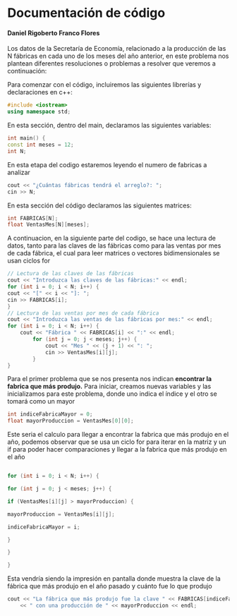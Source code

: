 # Documentación de código

  #### Daniel Rigoberto Franco Flores
Los datos de la Secretaría de Economía, relacionado a la producción de las N fábricas en cada uno de los meses del año anterior, en este problema nos plantean diferentes resoluciones o problemas a resolver que veremos a continuación:

Para comenzar con el código, incluiremos las siguientes librerías y declaraciones en c++:
```cpp
#include <iostream>
using namespace std;
```
En esta sección, dentro del main, declaramos las siguientes variables:
```cpp
int main() {
const int meses = 12;
int N;
```
En esta etapa del codigo estaremos leyendo el numero de fabricas a analizar
```cpp
cout << "¿Cuántas fábricas tendrá el arreglo?: ";
cin >> N;
```
En esta sección del código declaramos las siguientes matrices:
```cpp
int FABRICAS[N];
float VentasMes[N][meses];
```
A continuacion, en la siguiente parte del codigo, se hace una lectura de datos, tanto para las claves de las fábricas como para las ventas por mes de cada fábrica, el cual para leer matrices o vectores bidimensionales se usan ciclos for
```cpp
// Lectura de las claves de las fábricas
cout << "Introduzca las claves de las fábricas:" << endl;
for (int i = 0; i < N; i++) {
cout << "[" << i << "]: ";
cin >> FABRICAS[i];
}
// Lectura de las ventas por mes de cada fábrica
cout << "Introduzca las ventas de las fábricas por mes:" << endl;
for (int i = 0; i < N; i++) {
	cout << "Fábrica " << FABRICAS[i] << ":" << endl;
		for (int j = 0; j < meses; j++) {
			cout << "Mes " << (j + 1) << ": ";
			cin >> VentasMes[i][j];
		}
}
```
Para el primer problema que se nos presenta nos indican **encontrar la fabrica que más produjo.**
Para iniciar, creamos nuevas variables y las inicializamos para este problema, donde uno indica el índice y el otro se tomará como un mayor
```cpp
int indiceFabricaMayor = 0;
float mayorProduccion = VentasMes[0][0];
```
Este seria el calculo para llegar a encontrar la fabrica que más produjo en el año, podemos observar que se usa un ciclo for para iterar en la matriz y un if para poder hacer comparaciones y llegar a la fabrica que más produjo en el año

```cpp

for (int i = 0; i < N; i++) {

for (int j = 0; j < meses; j++) {

if (VentasMes[i][j] > mayorProduccion) {

mayorProduccion = VentasMes[i][j];

indiceFabricaMayor = i;

}

}

}

```

  

Esta vendría siendo la impresión en pantalla donde muestra la clave de la fábrica que más produjo en el año pasado y cuánto fue lo que produjo

```cpp
cout << "La fábrica que más produjo fue la clave " << FABRICAS[indiceFabricaMayor]
	<< " con una producción de " << mayorProduccion << endl;
```
<!--stackedit_data:
eyJoaXN0b3J5IjpbNDg2NTAzOTc2LDQ5NzgxODgxMCwtNjM1ND
g0MjQ1LDE1MDQzNDI2MDAsNzc4MDg0MjMyLC02ODU1NDY3Mzcs
LTEyMzE0MDA4MTUsLTEzMjY3NTY4MDMsLTY3OTE4OTEyMiwtMj
gwMDY3NDc1LC0xNjI4OTE5Mzg3LC03MjMyOTg3NTIsLTE0MjY4
MTU5MTUsLTE5NTExMjM4MjYsLTk1ODM3MzkwLC0xMDY4OTQyOD
AsLTE3NDYwMjkyNiwtMjA4ODc0NjYxMiwyNjM4MzY5MDksNDcw
ODI1MDczXX0=
-->